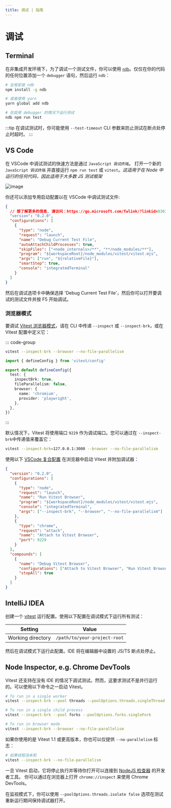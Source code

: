 ```yaml
---
title: 调试 | 指南
---
```


# 调试

## Terminal

在非集成开发环境下，为了调试一个测试文件，你可以使用 [`ndb`](https://github.com/GoogleChromeLabs/ndb)。仅仅在你的代码的任何位置添加一个 `debugger` 语句，然后运行 `ndb`：

```sh
# 全局安装 ndb
npm install -g ndb

# 或者使用 yarn
yarn global add ndb

# 在启用 debugger 的情况下运行测试
ndb npm run test
```

:::tip
在调试测试时，你可能使用 `--test-timeout` CLI 参数来防止测试在断点处停止时超时。
:::

## VS Code

在 VSCode 中调试测试的快速方法是通过 `JavaScript 调试终端`。 打开一个新的 `JavaScript 调试终端` 并直接运行 `npm run test` 或 `vitest`。_这适用于在 Node 中运行的任何代码，因此适用于大多数 JS 测试框架_

![image](https://user-images.githubusercontent.com/5594348/212169143-72bf39ce-f763-48f5-822a-0c8b2e6a8484.png)

你还可以添加专用启动配置以在 VSCode 中调试测试文件:

```json
{
  // 想了解更多的信息, 请访问：https://go.microsoft.com/fwlink/?linkid=830387
  "version": "0.2.0",
  "configurations": [
    {
      "type": "node",
      "request": "launch",
      "name": "Debug Current Test File",
      "autoAttachChildProcesses": true,
      "skipFiles": ["<node_internals>/**", "**/node_modules/**"],
      "program": "${workspaceRoot}/node_modules/vitest/vitest.mjs",
      "args": ["run", "${relativeFile}"],
      "smartStep": true,
      "console": "integratedTerminal"
    }
  ]
}
```

然后在调试选项卡中确保选择 'Debug Current Test File'，然后你可以打开要调试的测试文件并按 F5 开始调试。

### 浏览器模式

要调试 [Vitest 浏览器模式](/guide/browser/index.md)，请在 CLI 中传递 `--inspect` 或 `--inspect-brk`，或在 Vitest 配置中定义它：

::: code-group
```bash [CLI]
vitest --inspect-brk --browser --no-file-parallelism
```
```ts [vitest.config.js]
import { defineConfig } from 'vitest/config'

export default defineConfig({
  test: {
    inspectBrk: true,
    fileParallelism: false,
    browser: {
      name: 'chromium',
      provider: 'playwright',
    },
  },
})
```
:::

默认情况下，Vitest 将使用端口 `9229` 作为调试端口。您可以通过在 `--inspect-brk`中传递值来覆盖它：

```bash
vitest --inspect-brk=127.0.0.1:3000 --browser --no-file-parallelism
```

使用以下 [VSCode 复合配置](https://code.visualstudio.com/docs/editor/debugging#_compound-launch-configurations) 在浏览器中启动 Vitest 并附加调试器：

```json
{
  "version": "0.2.0",
  "configurations": [
    {
      "type": "node",
      "request": "launch",
      "name": "Run Vitest Browser",
      "program": "${workspaceRoot}/node_modules/vitest/vitest.mjs",
      "console": "integratedTerminal",
      "args": ["--inspect-brk", "--browser", "--no-file-parallelism"]
    },
    {
      "type": "chrome",
      "request": "attach",
      "name": "Attach to Vitest Browser",
      "port": 9229
    }
  ],
  "compounds": [
    {
      "name": "Debug Vitest Browser",
      "configurations": ["Attach to Vitest Browser", "Run Vitest Browser"],
      "stopAll": true
    }
  ]
}
```

## IntelliJ IDEA

创建一个 [vitest](https://www.jetbrains.com/help/idea/vitest.html#createRunConfigVitest) 运行配置。使用以下配置在调试模式下运行所有测试：

| Setting                | Value                              |
| ---------------------- | ---------------------------------- |
| Working directory      | `/path/to/your-project-root`       |

然后在调试模式下运行此配置。IDE 将在编辑器中设置的 JS/TS 断点处停止。

## Node Inspector, e.g. Chrome DevTools

Vitest 还支持在没有 IDE 的情况下调试测试。然而，这要求测试不是并行运行的。可以使用以下命令之一启动 Vitest。

```sh
# To run in a single worker
vitest --inspect-brk --pool threads --poolOptions.threads.singleThread

# To run in a single child process
vitest --inspect-brk --pool forks --poolOptions.forks.singleFork

# To run in browser mode
vitest --inspect-brk --browser --no-file-parallelism
```

如果你使用的是 Vitest 1.1 或更高版本，你也可以仅提供 `--no-parallelism` 标志：

```sh
# 如果线程池未知
vitest --inspect-brk --no-file-parallelism
```

一旦 Vitest 启动，它将停止执行并等待你打开可以连接到 [NodeJS 检查器](https://nodejs.org/en/docs/guides/debugging-getting-started/) 的开发者工具。 你可以通过在浏览器上打开 `chrome://inspect` 来使用 Chrome DevTools。

在监视模式下，你可以使用 `--poolOptions.threads.isolate false` 选项在测试重新运行期间保持调试器打开。
